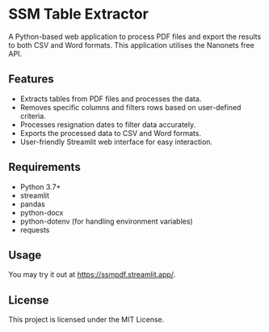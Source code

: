 # SSM Table Extractor

A Python-based web application to process PDF files and export the results to both CSV and Word formats. This application utilises the Nanonets free API.

## Features

- Extracts tables from PDF files and processes the data.
- Removes specific columns and filters rows based on user-defined criteria.
- Processes resignation dates to filter data accurately.
- Exports the processed data to CSV and Word formats.
- User-friendly Streamlit web interface for easy interaction.

## Requirements

- Python 3.7+
- streamlit
- pandas
- python-docx
- python-dotenv (for handling environment variables)
- requests

## Usage

You may try it out at https://ssmpdf.streamlit.app/.

## License

This project is licensed under the MIT License.
